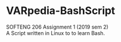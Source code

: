 # VARpedia-BashScript

SOFTENG 206 Assignment 1 (2019 sem 2)\
A Script written in Linux to to learn Bash.
